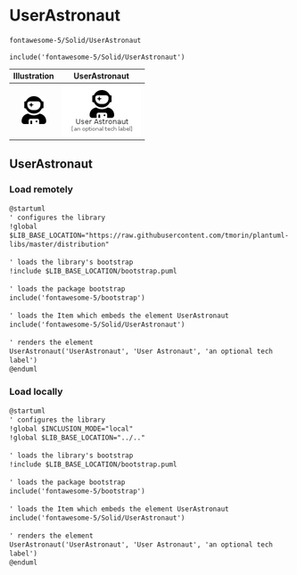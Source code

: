 # UserAstronaut


```text
fontawesome-5/Solid/UserAstronaut
```

```text
include('fontawesome-5/Solid/UserAstronaut')
```



| Illustration | UserAstronaut |
| :---: | :---: |
| ![illustration for Illustration](../../fontawesome-5/Solid/UserAstronaut.png) | ![illustration for UserAstronaut](../../fontawesome-5/Solid/UserAstronaut.Local.png) |




## UserAstronaut

### Load remotely
```plantuml
@startuml
' configures the library
!global $LIB_BASE_LOCATION="https://raw.githubusercontent.com/tmorin/plantuml-libs/master/distribution"

' loads the library's bootstrap
!include $LIB_BASE_LOCATION/bootstrap.puml

' loads the package bootstrap
include('fontawesome-5/bootstrap')

' loads the Item which embeds the element UserAstronaut
include('fontawesome-5/Solid/UserAstronaut')

' renders the element
UserAstronaut('UserAstronaut', 'User Astronaut', 'an optional tech label')
@enduml
```

### Load locally
```plantuml
@startuml
' configures the library
!global $INCLUSION_MODE="local"
!global $LIB_BASE_LOCATION="../.."

' loads the library's bootstrap
!include $LIB_BASE_LOCATION/bootstrap.puml

' loads the package bootstrap
include('fontawesome-5/bootstrap')

' loads the Item which embeds the element UserAstronaut
include('fontawesome-5/Solid/UserAstronaut')

' renders the element
UserAstronaut('UserAstronaut', 'User Astronaut', 'an optional tech label')
@enduml
```

